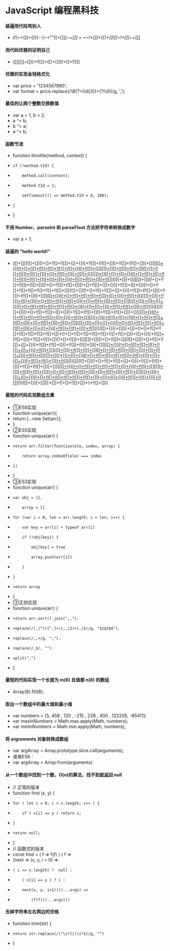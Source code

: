 # JavaScript 编程黑科技

#### 装逼用代码骂别人
* (!(~+[])+{})[--[~+""][+[]]*[~+[]] + ~~!+[]]+({}+[])[[~!+[]]*~+[]]

#### 用代码优雅的证明自己
* ([][[]]+[])[+!![]]+([]+{})[!+[]+!![]]

#### 优雅的实现金钱格式化
* var price = '1234567890';
* var format = price.replace(/\B(?=(\d{3})+(?!\d))/g, ',');

#### 最佳的让两个整数交换数值
* var a = 1, b = 2;
* a ^= b;
* b ^= a;
* a ^= b;

#### 函数节流
* function throttle(method, context) { 
*     if (!method.tId) { 
*         method.call(context); 
*         method.tId = 1; 
*         setTimeout(() => method.tId = 0, 100); 
*     } 
* } 

#### 不用 Number、parseInt 和 parseFloat 方法把字符串转换成数字
* var a = 1;

#### 装逼的 "hello world!"
* ([]+[][(![]+[])[!+[]+!![]+!![]]+([]+{})[+!![]]+(!![]+[])[+!![]]+(!![]+[])[+[]]][([]+{})[!+[]+!![]+!![]+!![]+!![]]+([]+{})[+!![]]+([][[]]+[])[+!![]]+(![]+[])[!+[]+!![]+!![]]+(!![]+[])[+[]]+(!![]+[])[+!![]]+([][[]]+[])[+[]]+([]+{})[!+[]+!![]+!![]+!![]+!![]]+(!![]+[])[+[]]+([]+{})[+!![]]+(!![]+[])[+!![]]]((!![]+[])[+!![]]+([][[]]+[])[!+[]+!![]+!![]]+(!![]+[])[+[]]+([][[]]+[])[+[]]+(!![]+[])[+!![]]+([][[]]+[])[+!![]]+([]+{})[!+[]+!![]+!![]+!![]+!![]+!![]+!![]]+(![]+[])[!+[]+!![]]+([]+{})[+!![]]+([]+{})[!+[]+!![]+!![]+!![]+!![]]+(+{}+[])[+!![]]+(!![]+[])[+[]]+([][[]]+[])[!+[]+!![]+!![]+!![]+!![]]+([]+{})[+!![]]+([][[]]+[])[+!![]])())[+[]]+([][[]]+[])[!+[]+!![]+!![]]+(![]+[])[!+[]+!![]]+(![]+[])[!+[]+!![]]+([]+{})[+!![]]+([]+{})[!+[]+!![]+!![]+!![]+!![]+!![]+!![]]+[][(![]+[])[!+[]+!![]+!![]]+([]+{})[+!![]]+(!![]+[])[+!![]]+(!![]+[])[+[]]][([]+{})[!+[]+!![]+!![]+!![]+!![]]+([]+{})[+!![]]+([][[]]+[])[+!![]]+(![]+[])[!+[]+!![]+!![]]+(!![]+[])[+[]]+(!![]+[])[+!![]]+([][[]]+[])[+[]]+([]+{})[!+[]+!![]+!![]+!![]+!![]]+(!![]+[])[+[]]+([]+{})[+!![]]+(!![]+[])[+!![]]]((!![]+[])[+!![]]+([][[]]+[])[!+[]+!![]+!![]]+(!![]+[])[+[]]+([][[]]+[])[+[]]+(!![]+[])[+!![]]+([][[]]+[])[+!![]]+([]+{})[!+[]+!![]+!![]+!![]+!![]+!![]+!![]]+([][[]]+[])[+[]]+([][[]]+[])[+!![]]+([][[]]+[])[!+[]+!![]+!![]]+(![]+[])[!+[]+!![]+!![]]+([]+{})[!+[]+!![]+!![]+!![]+!![]]+(+{}+[])[+!![]]+([]+[][(![]+[])[!+[]+!![]+!![]]+([]+{})[+!![]]+(!![]+[])[+!![]]+(!![]+[])[+[]]][([]+{})[!+[]+!![]+!![]+!![]+!![]]+([]+{})[+!![]]+([][[]]+[])[+!![]]+(![]+[])[!+[]+!![]+!![]]+(!![]+[])[+[]]+(!![]+[])[+!![]]+([][[]]+[])[+[]]+([]+{})[!+[]+!![]+!![]+!![]+!![]]+(!![]+[])[+[]]+([]+{})[+!![]]+(!![]+[])[+!![]]]((!![]+[])[+!![]]+([][[]]+[])[!+[]+!![]+!![]]+(!![]+[])[+[]]+([][[]]+[])[+[]]+(!![]+[])[+!![]]+([][[]]+[])[+!![]]+([]+{})[!+[]+!![]+!![]+!![]+!![]+!![]+!![]]+(![]+[])[!+[]+!![]]+([]+{})[+!![]]+([]+{})[!+[]+!![]+!![]+!![]+!![]]+(+{}+[])[+!![]]+(!![]+[])[+[]]+([][[]]+[])[!+[]+!![]+!![]+!![]+!![]]+([]+{})[+!![]]+([][[]]+[])[+!![]])())[!+[]+!![]+!![]]+([][[]]+[])[!+[]+!![]+!![]])()([][(![]+[])[!+[]+!![]+!![]]+([]+{})[+!![]]+(!![]+[])[+!![]]+(!![]+[])[+[]]][([]+{})[!+[]+!![]+!![]+!![]+!![]]+([]+{})[+!![]]+([][[]]+[])[+!![]]+(![]+[])[!+[]+!![]+!![]]+(!![]+[])[+[]]+(!![]+[])[+!![]]+([][[]]+[])[+[]]+([]+{})[!+[]+!![]+!![]+!![]+!![]]+(!![]+[])[+[]]+([]+{})[+!![]]+(!![]+[])[+!![]]]((!![]+[])[+!![]]+([][[]]+[])[!+[]+!![]+!![]]+(!![]+[])[+[]]+([][[]]+[])[+[]]+(!![]+[])[+!![]]+([][[]]+[])[+!![]]+([]+{})[!+[]+!![]+!![]+!![]+!![]+!![]+!![]]+([][[]]+[])[!+[]+!![]+!![]]+(![]+[])[!+[]+!![]+!![]]+([]+{})[!+[]+!![]+!![]+!![]+!![]]+(+{}+[])[+!![]]+([]+[][(![]+[])[!+[]+!![]+!![]]+([]+{})[+!![]]+(!![]+[])[+!![]]+(!![]+[])[+[]]][([]+{})[!+[]+!![]+!![]+!![]+!![]]+([]+{})[+!![]]+([][[]]+[])[+!![]]+(![]+[])[!+[]+!![]+!![]]+(!![]+[])[+[]]+(!![]+[])[+!![]]+([][[]]+[])[+[]]+([]+{})[!+[]+!![]+!![]+!![]+!![]]+(!![]+[])[+[]]+([]+{})[+!![]]+(!![]+[])[+!![]]]((!![]+[])[+!![]]+([][[]]+[])[!+[]+!![]+!![]]+(!![]+[])[+[]]+([][[]]+[])[+[]]+(!![]+[])[+!![]]+([][[]]+[])[+!![]]+([]+{})[!+[]+!![]+!![]+!![]+!![]+!![]+!![]]+(![]+[])[!+[]+!![]]+([]+{})[+!![]]+([]+{})[!+[]+!![]+!![]+!![]+!![]]+(+{}+[])[+!![]]+(!![]+[])[+[]]+([][[]]+[])[!+[]+!![]+!![]+!![]+!![]]+([]+{})[+!![]]+([][[]]+[])[+!![]])())[!+[]+!![]+!![]]+([][[]]+[])[!+[]+!![]+!![]])()(([]+{})[+[]])[+[]]+(!+[]+!![]+!![]+!![]+!![]+!![]+!![]+[])+(!+[]+!![]+!![]+!![]+!![]+!![]+!![]+[]))+([]+{})[+!![]]+(!![]+[])[+!![]]+(![]+[])[!+[]+!![]]+([][[]]+[])[!+[]+!![]]+[][(![]+[])[!+[]+!![]+!![]]+([]+{})[+!![]]+(!![]+[])[+!![]]+(!![]+[])[+[]]][([]+{})[!+[]+!![]+!![]+!![]+!![]]+([]+{})[+!![]]+([][[]]+[])[+!![]]+(![]+[])[!+[]+!![]+!![]]+(!![]+[])[+[]]+(!![]+[])[+!![]]+([][[]]+[])[+[]]+([]+{})[!+[]+!![]+!![]+!![]+!![]]+(!![]+[])[+[]]+([]+{})[+!![]]+(!![]+[])[+!![]]]((!![]+[])[+!![]]+([][[]]+[])[!+[]+!![]+!![]]+(!![]+[])[+[]]+([][[]]+[])[+[]]+(!![]+[])[+!![]]+([][[]]+[])[+!![]]+([]+{})[!+[]+!![]+!![]+!![]+!![]+!![]+!![]]+([][[]]+[])[+[]]+([][[]]+[])[+!![]]+([][[]]+[])[!+[]+!![]+!![]]+(![]+[])[!+[]+!![]+!![]]+([]+{})[!+[]+!![]+!![]+!![]+!![]]+(+{}+[])[+!![]]+([]+[][(![]+[])[!+[]+!![]+!![]]+([]+{})[+!![]]+(!![]+[])[+!![]]+(!![]+[])[+[]]][([]+{})[!+[]+!![]+!![]+!![]+!![]]+([]+{})[+!![]]+([][[]]+[])[+!![]]+(![]+[])[!+[]+!![]+!![]]+(!![]+[])[+[]]+(!![]+[])[+!![]]+([][[]]+[])[+[]]+([]+{})[!+[]+!![]+!![]+!![]+!![]]+(!![]+[])[+[]]+([]+{})[+!![]]+(!![]+[])[+!![]]]((!![]+[])[+!![]]+([][[]]+[])[!+[]+!![]+!![]]+(!![]+[])[+[]]+([][[]]+[])[+[]]+(!![]+[])[+!![]]+([][[]]+[])[+!![]]+([]+{})[!+[]+!![]+!![]+!![]+!![]+!![]+!![]]+(![]+[])[!+[]+!![]]+([]+{})[+!![]]+([]+{})[!+[]+!![]+!![]+!![]+!![]]+(+{}+[])[+!![]]+(!![]+[])[+[]]+([][[]]+[])[!+[]+!![]+!![]+!![]+!![]]+([]+{})[+!![]]+([][[]]+[])[+!![]])())[!+[]+!![]+!![]]+([][[]]+[])[!+[]+!![]+!![]])()([][(![]+[])[!+[]+!![]+!![]]+([]+{})[+!![]]+(!![]+[])[+!![]]+(!![]+[])[+[]]][([]+{})[!+[]+!![]+!![]+!![]+!![]]+([]+{})[+!![]]+([][[]]+[])[+!![]]+(![]+[])[!+[]+!![]+!![]]+(!![]+[])[+[]]+(!![]+[])[+!![]]+([][[]]+[])[+[]]+([]+{})[!+[]+!![]+!![]+!![]+!![]]+(!![]+[])[+[]]+([]+{})[+!![]]+(!![]+[])[+!![]]]((!![]+[])[+!![]]+([][[]]+[])[!+[]+!![]+!![]]+(!![]+[])[+[]]+([][[]]+[])[+[]]+(!![]+[])[+!![]]+([][[]]+[])[+!![]]+([]+{})[!+[]+!![]+!![]+!![]+!![]+!![]+!![]]+([][[]]+[])[!+[]+!![]+!![]]+(![]+[])[!+[]+!![]+!![]]+([]+{})[!+[]+!![]+!![]+!![]+!![]]+(+{}+[])[+!![]]+([]+[][(![]+[])[!+[]+!![]+!![]]+([]+{})[+!![]]+(!![]+[])[+!![]]+(!![]+[])[+[]]][([]+{})[!+[]+!![]+!![]+!![]+!![]]+([]+{})[+!![]]+([][[]]+[])[+!![]]+(![]+[])[!+[]+!![]+!![]]+(!![]+[])[+[]]+(!![]+[])[+!![]]+([][[]]+[])[+[]]+([]+{})[!+[]+!![]+!![]+!![]+!![]]+(!![]+[])[+[]]+([]+{})[+!![]]+(!![]+[])[+!![]]]((!![]+[])[+!![]]+([][[]]+[])[!+[]+!![]+!![]]+(!![]+[])[+[]]+([][[]]+[])[+[]]+(!![]+[])[+!![]]+([][[]]+[])[+!![]]+([]+{})[!+[]+!![]+!![]+!![]+!![]+!![]+!![]]+(![]+[])[!+[]+!![]]+([]+{})[+!![]]+([]+{})[!+[]+!![]+!![]+!![]+!![]]+(+{}+[])[+!![]]+(!![]+[])[+[]]+([][[]]+[])[!+[]+!![]+!![]+!![]+!![]]+([]+{})[+!![]]+([][[]]+[])[+!![]])())[!+[]+!![]+!![]]+([][[]]+[])[!+[]+!![]+!![]])()(([]+{})[+[]])[+[]]+(!+[]+!![]+[])+(+!![]+[]))

#### 最短的代码实现数组去重
* ①ES6实现
* function unique(arr){
* return [...new Set(arr)];
* }
* ②ES5实现
* function unique(arr) {
*     return arr.filter(function(ele, index, array) {
*         return array.indexOf(ele) === index
*     })
* }
* ③ES3实现
* function unique(arr) {
*     var obj = {},
*         array = []
*     for (var i = 0, len = arr.length; i < len; i++) {
*         var key = arr[i] + typeof arr[i]
*         if (!obj[key]) {
*             obj[key] = true
*             array.push(arr[i])
*         }
*     }
*     return array
* }
* ③正则实现
* function unique(arr) {
*     return arr.sort().join(",,").
*     replace(/(,|^)([^,]+)(,,\2)+(,|$)/g, "$1$2$4").
*     replace(/,,+/g, ",").
*     replace(/,$/, "").
*     split(",")
* }

#### 最短的代码实现一个长度为 m(6) 且值都 n(8) 的数组
* Array(6).fill(8);

#### 取出一个数组中的最大值和最小值
* var numbers = [5, 458 , 120 , -215 , 228 , 400 , 122205, -85411]; 
* var maxInNumbers = Math.max.apply(Math, numbers); 
* var minInNumbers = Math.min.apply(Math, numbers);

#### 将 argruments 对象转换成数组
* var argArray = Array.prototype.slice.call(arguments);
* 或者ES6：
* var argArray = Array.from(arguments)

#### 从一个数组中找到一个数，O(n)的算法，找不到就返回 null
* // 正常的版本
* function find (x, y) {
*     for ( let i = 0; i < x.length; i++ ) {
*         if ( x[i] == y ) return i;
*     }
*     return null;
* }
* // 函数式的版本
* const find = ( f => f(f) ) ( f =>
* (next => (x, y, i = 0) =>
*     ( i >= x.length) ?  null :
*         ( x[i] == y ) ? i :
*         next(x, y, i+1))((...args) =>
*             (f(f))(...args)))

#### 去掉字符串左右两边的空格
* function trim(str) {
*     return str.replace(/(^\s*)|(\s*$)/g, "")
* }
